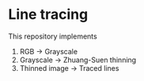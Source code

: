 # Line tracing

This repository implements
1. RGB -> Grayscale
2. Grayscale -> Zhuang-Suen thinning
3. Thinned image -> Traced lines
